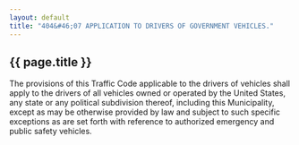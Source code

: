 ---
layout: default 
title: "404&#46;07 APPLICATION TO DRIVERS OF GOVERNMENT VEHICLES."---

{{ page.title }}
----------------

The provisions of this Traffic Code applicable to the drivers of
vehicles shall apply to the drivers of all vehicles owned or operated by
the United States, any state or any political subdivision thereof,
including this Municipality, except as may be otherwise provided by law
and subject to such specific exceptions as are set forth with reference
to authorized emergency and public safety vehicles.
